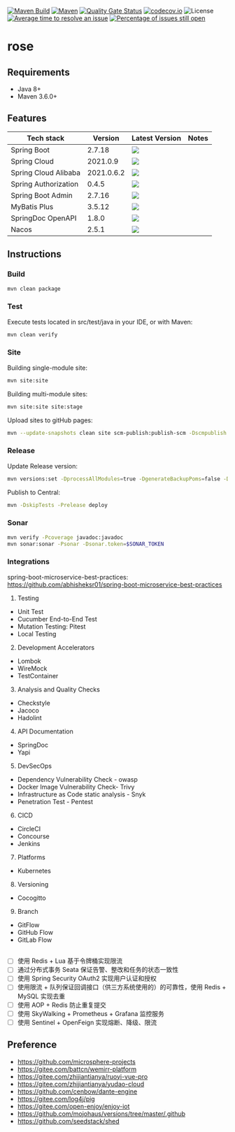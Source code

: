 [![Maven Build](https://github.com/rosestack/rose/actions/workflows/build.yml/badge.svg)](https://github.com/rosestack/rose/actions/workflows/build.yml)
[![Maven](https://img.shields.io/maven-central/v/io.github.rosestack/rose.svg)](https://repo1.maven.org/maven2/io/github/rosestack/rose/)
[![Quality Gate Status](https://sonarcloud.io/api/project_badges/measure?project=io.github.rosestack%3Arose&metric=alert_status)](https://sonarcloud.io/summary/new_code?id=io.github.rosestack%3Arose)
[![codecov.io](https://codecov.io/github/rosestack/rose/coverage.svg?branch=main)](https://codecov.io/github/rosestack/rose?branch=main)
![License](https://img.shields.io/github/license/rosestack/rose.svg)
[![Average time to resolve an issue](http://isitmaintained.com/badge/resolution/rosestack/rose.svg)](http://isitmaintained.com/project/rosestack/rose "Average time to resolve an issue")
[![Percentage of issues still open](http://isitmaintained.com/badge/open/rosestack/rose.svg)](http://isitmaintained.com/project/rosestack/rose "Percentage of issues still open")

# rose

## Requirements

- Java 8+
- Maven 3.6.0+

## Features

| Tech stack           | Version    | Latest Version                                                                                                                                                                                                        | Notes |
|----------------------|------------|-----------------------------------------------------------------------------------------------------------------------------------------------------------------------------------------------------------------------|-------|
| Spring Boot          | 2.7.18     | ![](https://img.shields.io/maven-metadata/v?label=&color=blue&versionPrefix=2&metadataUrl=https://repo1.maven.org/maven2/org/springframework/boot/spring-boot-dependencies/maven-metadata.xml)                        |       |
| Spring Cloud         | 2021.0.9   | ![](https://img.shields.io/maven-metadata/v?label=&color=blue&versionPrefix=2021&metadataUrl=https://repo1.maven.org/maven2/org/springframework/cloud/spring-cloud-dependencies/maven-metadata.xml)                   |       |
| Spring Cloud Alibaba | 2021.0.6.2 | ![](https://img.shields.io/maven-metadata/v?label=&color=blue&versionPrefix=2021.0&metadataUrl=https://repo1.maven.org/maven2/com/alibaba/cloud/spring-cloud-alibaba-dependencies/maven-metadata.xml)                 |       |
| Spring Authorization | 0.4.5      | ![](https://img.shields.io/maven-metadata/v?label=&color=blue&versionPrefix=0&metadataUrl=https://repo1.maven.org/maven2/org/springframework/security/spring-security-oauth2-authorization-server/maven-metadata.xml) |       |
| Spring Boot Admin    | 2.7.16     | ![](https://img.shields.io/maven-metadata/v?label=&color=blue&versionPrefix=2&metadataUrl=https://repo1.maven.org/maven2/de/codecentric/spring-boot-admin-dependencies/maven-metadata.xml)                            |       |
| MyBatis Plus	        | 3.5.12     | ![](https://img.shields.io/maven-metadata/v?label=&color=blue&versionPrefix=3&metadataUrl=https://repo1.maven.org/maven2/com/baomidou/mybatis-plus-bom/maven-metadata.xml)                                            |       |
| SpringDoc OpenAPI    | 1.8.0      | ![](https://img.shields.io/maven-metadata/v?label=&color=blue&versionPrefix=1&metadataUrl=https://repo1.maven.org/maven2/org/springdoc/springdoc-openapi/maven-metadata.xml)                                          
| Nacos                | 2.5.1      | ![](https://img.shields.io/maven-metadata/v?label=&color=blue&versionPrefix=2&metadataUrl=https://repo1.maven.org/maven2/com/alibaba/nacos/nacos-all/maven-metadata.xml)                                              

## Instructions

### Build

```bash
mvn clean package
```

### Test

Execute tests located in src/test/java in your IDE, or with Maven:

```bash
mvn clean verify
```

### Site

Building single-module site:

```bash
mvn site:site
```

Building multi-module sites:

```bash
mvn site:site site:stage
```

Upload sites to gitHub pages:

```bash
mvn --update-snapshots clean site scm-publish:publish-scm -Dscmpublish.serverId=github
```

### Release

Update Release version:

```bash
mvn versions:set -DprocessAllModules=true -DgenerateBackupPoms=false -DnewVersion=0.0.1
```

Publish to Central:

```bash
mvn -DskipTests -Prelease deploy
```

### Sonar

```bash
mvn verify -Pcoverage javadoc:javadoc
mvn sonar:sonar -Psonar -Dsonar.token=$SONAR_TOKEN
```

### Integrations

spring-boot-microservice-best-practices: https://github.com/abhisheksr01/spring-boot-microservice-best-practices

1. Testing

- Unit Test
- Cucumber End-to-End Test
- Mutation Testing: Pitest
- Local Testing

2. Development Accelerators

- Lombok
- WireMock
- TestContainer

3. Analysis and Quality Checks

- Checkstyle
- Jacoco
- Hadolint

4. API Documentation

- SpringDoc
- Yapi

5. DevSecOps

- Dependency Vulnerability Check - owasp
- Docker Image Vulnerability Check- Trivy
- Infrastructure as Code static analysis - Snyk
- Penetration Test - Pentest

6. CICD

- CircleCI
- Concourse
- Jenkins

7. Platforms

- Kubernetes

8. Versioning

- Cocogitto

9. Branch

- GitFlow
- GitHub Flow
- GitLab Flow

##                               

- [ ] 使用 Redis + Lua 基于令牌桶实现限流
- [ ] 通过分布式事务 Seata 保证告警、整改和任务的状态一致性
- [ ] 使用 Spring Security OAuth2 实现用户认证和授权
- [ ] 使用限流 + 队列保证回调接口（供三方系统使用的）的可靠性，使用 Redis + MySQL 实现去重
- [ ] 使用 AOP + Redis 防止重复提交
- [ ] 使用 SkyWalking + Prometheus + Grafana 监控服务
- [ ] 使用 Sentinel + OpenFeign 实现熔断、降级、限流

## Preference

- https://github.com/microsphere-projects
- https://gitee.com/battcn/wemirr-platform
- https://gitee.com/zhijiantianya/ruoyi-vue-pro
- https://gitee.com/zhijiantianya/yudao-cloud
- https://github.com/cenbow/dante-engine
- https://gitee.com/log4j/pig
- https://gitee.com/open-enjoy/enjoy-iot
- https://github.com/mojohaus/versions/tree/master/.github
- https://github.com/seedstack/shed

